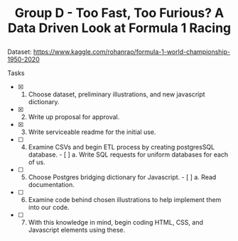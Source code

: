 # <p align ="center">Group D - Too Fast, Too Furious? A Data Driven Look at Formula 1 Racing </p>


Dataset: https://www.kaggle.com/rohanrao/formula-1-world-championship-1950-2020

Tasks

- [x] 1. Choose dataset, preliminary illustrations, and new javascript dictionary.
- [x] 2. Write up proposal for approval.
- [x] 3. Write serviceable readme for the initial use.
- [ ] 4. Examine CSVs and begin ETL process by creating postgresSQL database.
         - [ ] a. Write SQL requests for uniform databases for each of us.
- [ ] 5. Choose Postgres bridging dictionary for Javascript.
         - [ ] a. Read documentation.
- [ ] 6. Examine code behind chosen illustrations to help implement them into our code.
- [ ] 7. With this knowledge in mind, begin coding HTML, CSS, and Javascript elements using these. 
